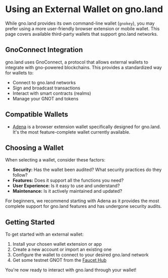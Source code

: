 # Using an External Wallet on gno.land

While gno.land provides its own command-line wallet (`gnokey`), you may prefer
using a more user-friendly browser extension or mobile wallet. This page covers
available third-party wallets that support gno.land networks. 

## GnoConnect Integration

gno.land uses GnoConnect, a protocol that allows external wallets to integrate
with gno-powered blockchains. This provides a standardized way for wallets to: 

- Connect to gno.land networks
- Sign and broadcast transactions
- Interact with smart contracts (realms)
- Manage your GNOT and tokens

## Compatible Wallets

- [Adena](https://adena.app) is a browser extension wallet specifically designed
  for gno.land. It's the most feature-complete wallet currently available. 

## Choosing a Wallet

When selecting a wallet, consider these factors:

- **Security:** Has the wallet been audited? What security practices do they follow?
- **Features:** Does it support all the functions you need?
- **User Experience:** Is it easy to use and understand?
- **Maintenance:** Is it actively maintained and updated?

For beginners, we recommend starting with Adena as it provides the most complete
support for gno.land features and has undergone security audits. 

## Getting Started

To get started with an external wallet:

1. Install your chosen wallet extension or app
2. Create a new account or import an existing one
3. Configure the wallet to connect to your desired gno.land network
4. Get some testnet GNOT from the [Faucet Hub](https://faucet.gno.land)

You're now ready to interact with gno.land through your wallet!
